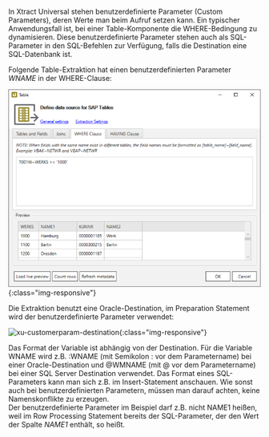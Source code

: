 In Xtract Universal stehen benutzerdefinierte Parameter (Custom Parameters), deren Werte man beim Aufruf setzen kann. Ein typischer Anwendungsfall ist, bei einer Table-Komponente die WHERE-Bedingung zu dynamisieren. Diese benutzerdefinierte Parameter stehen auch als SQL-Parameter in den SQL-Befehlen zur Verfügung, falls die Destination eine SQL-Datenbank ist. 
 
Folgende Table-Extraktion hat einen benutzerdefinierten Parameter *WNAME* in der WHERE-Clause:

![xu-customerparam-where](/img/content/xu-customerparam-where.png){:class="img-responsive"}

Die Extraktion benutzt eine Oracle-Destination, im Preparation Statement wird der benutzerdefinierte Parameter verwendet:

![xu-customerparam-destination](/img/content/xu-customerparam-destination.png){:class="img-responsive"}

Das Format der Variable ist abhängig von der Destination. Für die Variable WNAME wird z.B. :WNAME (mit Semikolon : vor dem Parametername) bei einer Oracle-Destination und @WMNAME (mit @ vor dem Parametername) bei einer SQL Server Destination verwendet. Das Format eines SQL-Parameters kann man sich z.B. im Insert-Statement anschauen.
Wie sonst auch bei benutzerdefinierten Parametern, müssen man darauf achten, keine Namenskonflikte zu erzeugen.<br> 
Der benutzerdefinierte Parameter im Beispiel darf z.B. nicht NAME1 heißen, weil im Row Processing Statement bereits der SQL-Parameter, der den Wert der Spalte *NAME1* enthält, so heißt.
